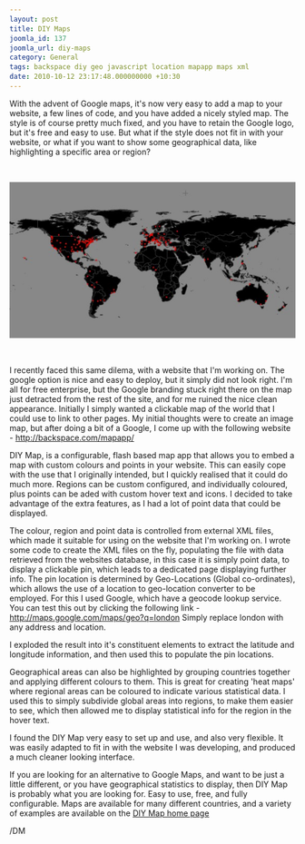 ```yaml
---
layout: post
title: DIY Maps
joomla_id: 137
joomla_url: diy-maps
category: General
tags: backspace diy geo javascript location mapapp maps xml
date: 2010-10-12 23:17:48.000000000 +10:30
---
```

<p>With the advent of Google maps, it's now very easy to add a map to your website, a few lines of code, and you have added a nicely styled map. The style is of course pretty much fixed, and you have to retain the Google logo, but it's free and easy to use.&nbsp;But what if the style does not fit in with your website, or what if you want to show some geographical data, like highlighting a specific area or region?</p>
<p>&nbsp;</p>
<p style="text-align: center;"><img src="images/stories/576903-1013201010740am.png" border="0"></p>
<p>&nbsp;</p>
<p>I recently faced this same dilema, with a website that I'm working on. The google option is nice and easy to deploy, but it simply did not look right. I'm all for free enterprise, but the Google branding stuck right there on the map just detracted from the rest of the site, and for me ruined the nice clean appearance. Initially I simply wanted a clickable map of the world that I could use to link to other pages. My initial thoughts were to create an image map, but after doing a&nbsp;bit of a Google, I come up with the following website - <a href="http://backspace.com/mapapp/">http://backspace.com/mapapp/</a></p>
<p>DIY Map, is a configurable, flash based map app that allows you to embed a map with custom colours and points in your website. This can easily cope with the use that I originally intended, but I quickly realised that it could do much more. Regions can be custom configured, and individually coloured, plus points can be aded with custom hover text and icons. I decided to take advantage of the extra features, as I had a lot of point data that could be displayed.</p>
<p>The colour, region and point data is controlled from external XML files, which made it suitable for using on the website that I'm working on.&nbsp;I wrote some code to create the XML files on the fly, populating the file with data retrieved from the websites database, in this case it is simply point data, to display a clickable pin, which leads to a dedicated page displaying further info. The pin location is determined by Geo-Locations (Global co-ordinates), which allows the use of a location to geo-location converter to be employed. For this I used Google, which have a geocode lookup service. You can test this out by clicking the following link - <a href="http://maps.google.com/maps/geo?q=london">http://maps.google.com/maps/geo?q=london</a> Simply replace london with any address and location.</p>
<p>I exploded the result into it's constituent elements to extract the latitude and longitude information, and then used this to populate the pin locations.</p>
<p>Geographical areas can also be highlighted by grouping countries together and applying different colours to them. This is great for creating 'heat maps' where regional areas can be coloured to indicate various statistical data. I used this to simply subdivide global areas into regions, to make them easier to see, which then allowed me to display statistical info for the region in the hover text.</p>
<p>I found the DIY Map very easy to set up and use, and also very flexible. It was easily adapted to fit in with the website I was developing, and produced a much cleaner looking interface.</p>
<p>If you are looking for an alternative to Google Maps, and want to be just a little different, or you have geographical statistics to display, then DIY Map is probably what you are looking for. Easy to use, free, and fully configurable. Maps are available for many different countries, and a variety of examples are available on the <a href="http://backspace.com/mapapp/">DIY Map home page</a></p>
<p>/DM</p>
<div><span style="font-family: Verdana, Helvetica, Arial, sans-serif; font-size: small;"><br></span></div>
